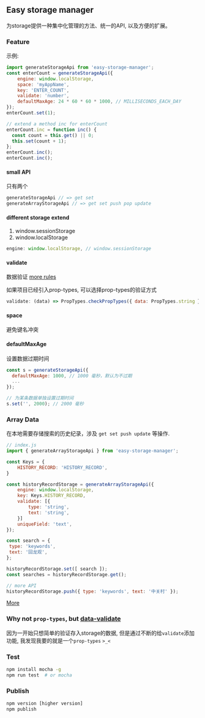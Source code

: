 ## Easy storage manager

为storage提供一种集中化管理的方法、统一的API, 以及方便的扩展。

### Feature

示例:

```js
import generateStorageApi from 'easy-storage-manager';
const enterCount = generateStorageApi({
    engine: window.localStorage,
    space: 'myAppName',
    key: 'ENTER_COUNT',
    validate: 'number',
    defaultMaxAge: 24 * 60 * 60 * 1000, // MILLISECONDS_EACH_DAY
});
enterCount.set(1);

// extend a method inc for enterCount
enterCount.inc = function inc() {
  const count = this.get() || 0;
  this.set(count + 1);
};
enterCount.inc();
enterCount.inc();
```

#### small API

只有两个

```js
generateStorageApi // => get set 
generateArrayStorageApi // => get set push pop update
```

#### different storage extend

1. window.sessionStorage
2. window.localStorage

```js
engine: window.localStorage, // window.sessionStorage
```

#### validate

数据验证 [more rules](https://github.com/konglx90/data-validate)

如果项目已经引入prop-types, 可以选择prop-types的验证方式

```js
validate: (data) => PropTypes.checkPropTypes({ data: PropTypes.string }, { data }, 'prop', 'validate in storage')
```

#### space

避免键名冲突

#### defaultMaxAge

设置数据过期时间

```js
const s = generateStorageApi({
  defaultMaxAge: 1000, // 1000 毫秒，默认为不过期
  ...
});

// 为某条数据单独设置过期时间
s.set('', 2000); // 2000 毫秒
```

### Array Data

在本地需要存储搜索的历史纪录，涉及 `get set push update` 等操作.

```js
// index.js
import { generateArrayStorageApi } from 'easy-storage-manager';

const Keys = {
    HISTORY_RECORD: 'HISTORY_RECORD',
}

const historyRecordStorage = generateArrayStorageApi({
    engine: window.localStorage,
    key: Keys.HISTORY_RECORD,
    validate: [{
        type: 'string',
        text: 'string',
    }]
    uniqueField: 'text',
});

const search = {
 type: 'keywords',
 text: '回龙观',
};

historyRecordStorage.set([ search ]);
const searches = historyRecordStorage.get();

// more API
historyRecordStorage.push({ type: 'keywords', text: '中关村' });
```

[More](https://github.com/konglx90/easy-storage-manager/blob/master/doc.md)

### Why not `prop-types`, but [data-validate](https://github.com/konglx90/data-validate)

因为一开始只想简单的验证存入storage的数据, 但是通过不断的给`validate`添加功能, 我发现我要的就是一个`prop-types` `>_<`

### Test

```sh
npm install mocha -g
npm run test  # or mocha
```

### Publish

```js
npm version [higher version]
npm publish
```

